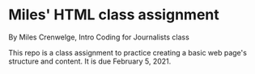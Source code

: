 # Miles' HTML class assignment

By Miles Crenwelge, Intro Coding for Journalists class

This repo is a class assignment to practice creating a basic web page's structure and content. It is due February 5, 2021.

